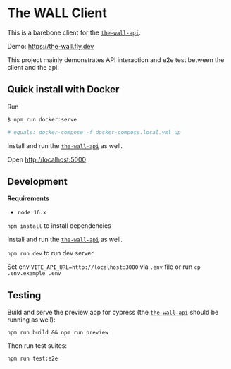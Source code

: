 # The WALL Client

This is a barebone client for the [`the-wall-api`](https://github.com/jmerilainen/the-wall-api).

Demo: https://the-wall.fly.dev

This project mainly demonstrates API interaction and e2e test between the client and the api.

## Quick install with Docker

Run

```sh
$ npm run docker:serve

# equals: docker-compose -f docker-compose.local.yml up
```

Install and run the [`the-wall-api`](https://github.com/jmerilainen/the-wall-api)
as well.

Open [http://localhost:5000](http://localhost:5000)

## Development

**Requirements**

- `node 16.x`

`npm install` to install dependencies

Install and run the [`the-wall-api`](https://github.com/jmerilainen/the-wall-api)
as well.

`npm run dev` to run dev server

Set env `VITE_API_URL=http://localhost:3000` via `.env` file or run `cp .env.example .env`

## Testing

Build and serve the preview app for cypress (the [`the-wall-api`](https://github.com/jmerilainen/the-wall-api) should be running as well):

`npm run build && npm run preview`

Then run test suites:

`npm run test:e2e`

